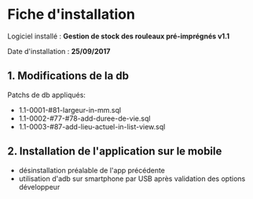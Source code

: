 # Fiche d'installation

Logiciel installé : __Gestion de stock des rouleaux pré-imprégnés v1.1__

Date d'installation : __25/09/2017__

## 1. Modifications de la db
Patchs de db appliqués:
- 1.1-0001-#81-largeur-in-mm.sql
- 1.1-0002-#77-#78-add-duree-de-vie.sql
- 1.1-0003-#87-add-lieu-actuel-in-list-view.sql

## 2. Installation de l'application sur le mobile
- désinstallation préalable de l'app précédente
- utilisation d'adb sur smartphone par USB après validation des options développeur
